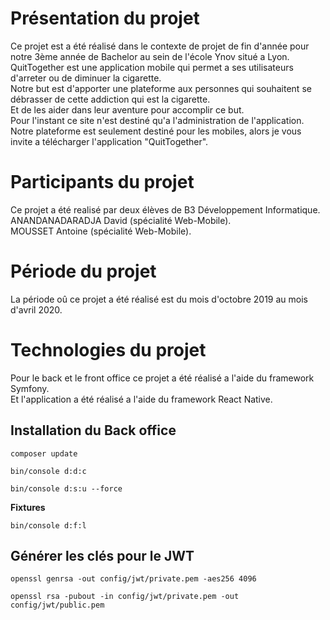 # Présentation du projet

Ce projet est a été réalisé dans le contexte de projet de fin d'année pour notre 3ème année de Bachelor au sein de l'école Ynov situé a Lyon. </br>
QuitTogether est une application mobile qui permet a ses utilisateurs d'arreter ou de diminuer la cigarette.</br>
Notre but est d'apporter une plateforme aux personnes qui souhaitent se débrasser de cette addiction qui est la cigarette.</br>
Et de les aider dans leur aventure pour accomplir ce but.</br>
Pour l'instant ce site n'est destiné qu'a l'administration de l'application.</br>
Notre plateforme est seulement destiné pour les mobiles, alors je vous invite a télécharger l'application "QuitTogether".</br>

# Participants du projet

Ce projet a été realisé par deux élèves de B3 Développement Informatique.</br>
ANANDANADARADJA David (spécialité Web-Mobile).</br>
MOUSSET Antoine (spécialité Web-Mobile).</br>

# Période du projet

La période oû ce projet a été réalisé est du mois d'octobre 2019 au mois d'avril 2020.

# Technologies du projet

Pour le back et le front office ce projet a été réalisé a l'aide du framework Symfony.</br>
Et l'application a été réalisé a l'aide du framework React Native.</br>


## Installation du Back office 

`composer update`

`bin/console d:d:c`

`bin/console d:s:u --force`


**Fixtures**

`bin/console d:f:l`


## Générer les clés pour le JWT

`openssl genrsa -out config/jwt/private.pem -aes256 4096`

`openssl rsa -pubout -in config/jwt/private.pem -out config/jwt/public.pem`


